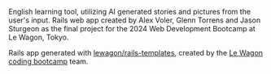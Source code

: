 English learning tool, utilizing AI generated stories and pictures from the user's input.
Rails web app created by Alex Voler, Glenn Torrens and Jason Sturgeon as the final project for the 2024 Web Development Bootcamp at Le Wagon, Tokyo.

Rails app generated with [lewagon/rails-templates](https://github.com/lewagon/rails-templates), created by the [Le Wagon coding bootcamp](https://www.lewagon.com) team.
